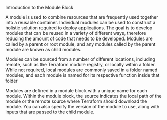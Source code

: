 Introduction to the Module Block

A module is used to combine resources that are frequently used together into a reusable container. 
Individual modules can be used to construct a holistic solution required to deploy applications. 
The goal is to develop modules that can be reused in a variety of different ways, therefore reducing the amount of code that needs to be developed. 
Modules are called by a parent or root module, and any modules called by the parent module are known as child modules.

Modules can be sourced from a number of different locations, including remote, such as the Terraform module registry, or locally within a folder. 
While not required, local modules are commonly saved in a folder named modules, and each module is named for its respective function inside that folder

Modules are defined in a module block with a unique name for each module. 
Within the module block, the source indicates the local path of the module or the remote source where Terraform should download the module. 
You can also specify the version of the module to use, along with inputs that are passed to the child module.
